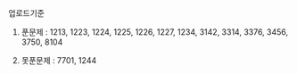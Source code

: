 업로드기준

1. 푼문제 : 1213, 1223, 1224, 1225, 1226, 1227, 1234, 3142, 3314, 3376, 3456, 3750, 8104

2. 못푼문제 : 7701, 1244
